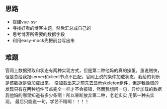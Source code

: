 ## 思路
- 搭建vue-ssr
- 寻找好看的博客主题，然后汇总成自己的
- 思考博客所需要的数据字段
- 利用easy-mock先把前台写出来

## 难题

官网上数据预取和状态有两种实现方式，但是第二种他妈的真的操蛋，虽说贼快，但是总给我报server和client节点不匹配，官网上说的条件加载状态，我给的判断是该数据是否加载出来，
没加载出来之前先去显示skeleton组件，但是我操蛋的发现只有在两种组件节点完全一样才不会报错，然而我想问一句，异步加载的数据我他妈的哪里知道有多少条啊！所以果断放弃第二种，老老实实
用第一种去实现。 最后只能说一句，学艺不精啊！！！！

